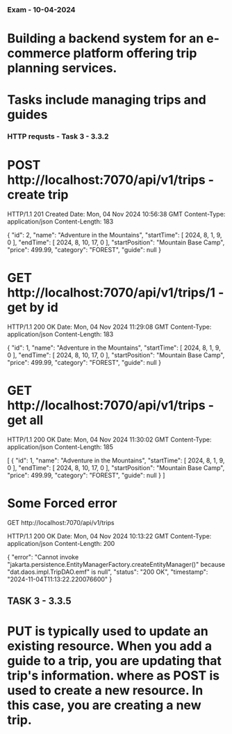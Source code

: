 ### Exam - 10-04-2024

# Building a backend system for an e-commerce platform offering trip planning services. 
# Tasks include managing trips and guides


### HTTP requsts - Task 3 - 3.3.2

# POST http://localhost:7070/api/v1/trips - create trip

HTTP/1.1 201 Created
Date: Mon, 04 Nov 2024 10:56:38 GMT
Content-Type: application/json
Content-Length: 183

{
"id": 2,
"name": "Adventure in the Mountains",
"startTime": [
2024,
8,
1,
9,
0
],
"endTime": [
2024,
8,
10,
17,
0
],
"startPosition": "Mountain Base Camp",
"price": 499.99,
"category": "FOREST",
"guide": null
}

# GET http://localhost:7070/api/v1/trips/1  - get by id

HTTP/1.1 200 OK
Date: Mon, 04 Nov 2024 11:29:08 GMT
Content-Type: application/json
Content-Length: 183

{
"id": 1,
"name": "Adventure in the Mountains",
"startTime": [
2024,
8,
1,
9,
0
],
"endTime": [
2024,
8,
10,
17,
0
],
"startPosition": "Mountain Base Camp",
"price": 499.99,
"category": "FOREST",
"guide": null
}

# GET http://localhost:7070/api/v1/trips - get all 

HTTP/1.1 200 OK
Date: Mon, 04 Nov 2024 11:30:02 GMT
Content-Type: application/json
Content-Length: 185

[
{
"id": 1,
"name": "Adventure in the Mountains",
"startTime": [
2024,
8,
1,
9,
0
],
"endTime": [
2024,
8,
10,
17,
0
],
"startPosition": "Mountain Base Camp",
"price": 499.99,
"category": "FOREST",
"guide": null
}
]


# Some Forced error
GET http://localhost:7070/api/v1/trips

HTTP/1.1 200 OK
Date: Mon, 04 Nov 2024 10:13:22 GMT
Content-Type: application/json
Content-Length: 200

{
"error": "Cannot invoke \"jakarta.persistence.EntityManagerFactory.createEntityManager()\" because \"dat.daos.impl.TripDAO.emf\" is null",
"status": "200 OK",
"timestamp": "2024-11-04T11:13:22.220076600"
}

## TASK 3 - 3.3.5 
# PUT is typically used to update an existing resource. When you add a guide to a trip, you are updating that trip's information. where as POST is used to create a new resource. In this case, you are creating a new trip.


